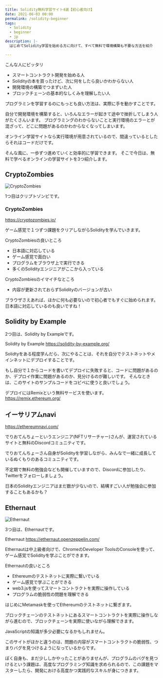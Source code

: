 ```yaml
---
title: Solidity無料学習サイト4選【初心者向け】
date: 2021-06-03 00:00
permalink: /solidity-beginner
tags:
  - Solidity
  - beginner
  - jp
description: |-
  はじめてSolidity学習を始める方に向けて、すべて無料で環境構築も不要な方法を紹介

---
```


こんな人にピッタリ

* スマートコントラクト開発を始める人
* Solidityの本を買ったけど、次に何をしたら良いかわからない人
* 開発環境の構築でつまずいた人
* ブロックチェーンの基本的なしくみを理解したい人

プログラミンを学習するのにもっとも良い方法は、実際に手を動かすことです。

自分で開発環境を構築すると、いろんなエラーが起きて途中で挫折してしまう人がたくさんいます。
プログラミングのわからないことと実行環境のエラーとが混ざって、どこに問題があるのかわからなくなってしまいます。

オンライン学習サイトなら実行環境が用意されているので、間違っているとしたらそれはコードだけです。

そんな風に、一歩ずつ進めていくと効率的に学習できます。
そこで今日は、無料で学べるオンラインの学習サイトを3つ紹介します。

## CryptoZombies

![CryptoZombies](/media/solidity-beginner/1.png)

1つ目はクリプトゾンビです。

### CryptoZombies
https://cryptozombies.io/

ゲーム感覚で１つずつ課題をクリアしながらSolidityを学んでいきます。

CryptoZombiesの良いところ

* 日本語に対応している
* ゲーム感覚で面白い
* プログラムをブラウザ上で実行できる
* 多くのSolidityエンジニアがここから入っている

CryptoZombiesのイマイチなところ

* 内容が更新されておらずSolidityのバージョンが古い

ブラウザさえあれば、ほかに何も必要ないので初心者でもすぐに始められます。日本語に対応しているのも良いですね！

## Solidity by Example

2つ目は、Solidity by Exampleです。

Solidity by Example
https://solidity-by-example.org/

Solidtyをある程度学んだら、次にやることは、それを自分でテストネットやメインネットにデプロイすることです。

もし自分で１からコードを書いてデプロイに失敗すると、コードに問題があるのか、デプロイ作業に問題があるのか、見分けるのが難しいです。
そんなときは、このサイトのサンプルコードをコピペに使うと良いでしょう。

デプロイにはRemixという無料サービスを使います。
https://remix.ethereum.org/

## イーサリアムnavi

https://ethereumnavi.com/

でりおてんちょーというエンジニア(NFTリサーチャー)さんが、運営されているサイトと無料のDiscordコミュニティです。

でりおてんちょーさん自身がSolidityを学習しながら、みんなで一緒に成長しているぬくもりのあるコミュニティです。

不定期で無料の勉強会なども開催していますので、Discordに参加したり、Twitterをフォローしましょう。

日本のSolidityエンジニアはまだ数が少ないので、結構すごい人が勉強会に参加することもあるかも？

## Ethernaut

![Ethernaut](/media/solidity-beginner/3.png)

3つ目は、Ethernautです。

Ethernaut
https://ethernaut.openzeppelin.com/

Ethernautは中上級者向けで、ChromeのDeveloper ToolsのConsoleを使って、ゲーム感覚でSolidityを学ぶことができます。

Ethernautの良いところ

* Ethereumのテストネットに実際に繋いでいる
* ゲーム感覚で学ぶことができる
* web3.jsを使ってスマートコントラクトを実際に操作している
* プログラムの脆弱性の問題を理解できる


はじめにMetamaskを使ってEthereumのテストネットに繋ぎます。

ブロックチェーンのテストネットにあるスマートコントラクトを実際に操作しながら進むので、ブロックチェーンを実際に使いながら理解できます。

JavaScriptの知識が多少必要になるかもしれません。

このサイトがほかと違うのは、問題の内容がスマートコントラクトの脆弱性、つまりバグを見つけるようになっているからです。

ぼく自身も、まだ少ししかやったことがありませんが、プログラムのバグを見つけるという課題は、高度なプログラミング知識を求められるので、この課題をマスターしたら、開発における高度かつ実践的なスキルが身につきます。

